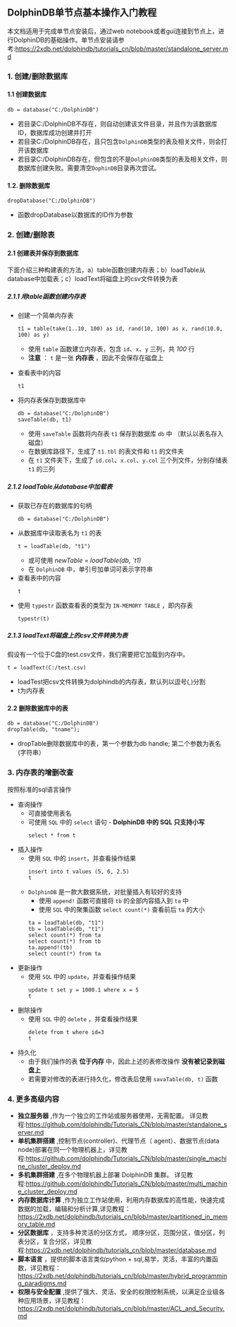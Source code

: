 ## DolphinDB单节点基本操作入门教程
本文档适用于完成单节点安装后，通过web notebook或者gui连接到节点上，进行DolphinDB的基础操作。单节点安装请参考:https://2xdb.net/dolphindb/tutorials_cn/blob/master/standalone_server.md
### 1. 创建/删除数据库
#### 1.1 创建数据库
  ```
  db = database("C:/DolphinDB")
  ```
  * 若目录C:/DolphinDB不存在，则自动创建该文件目录，并且作为该数据库ID，数据库成功创建并打开
  * 若目录C:/DolphinDB存在，且只包含`DolphinDB`类型的表及相关文件，则会打开该数据库
  * 若目录C:/DolphinDB存在，但包含的不是`DolphinDB`类型的表及相关文件，则数据库创建失败。需要清空`DophinDB`目录再次尝试。
#### 1.2. 删除数据库
  ```
  dropDatabase("C:/DolphinDB")
  ```
   * 函数dropDatabase以数据库的ID作为参数
### 2. 创建/删除表
#### 2.1 创建表并保存到数据库
  下面介绍三种构建表的方法，a）table函数创建内存表；b）loadTable从database中加载表；c）loadText将磁盘上的csv文件转换为表
##### 2.1.1 用table函数创建内存表
* 创建一个简单内存表
  ```
  t1 = table(take(1..10, 100) as id, rand(10, 100) as x, rand(10.0, 100) as y)
  ```
  * 使用 `table` 函数建立内存表，包含 `id`、`x`、`y` 三列，共 _100_ 行
  * __注意__ ： `t`  是一张 __内存表__ ，因此不会保存在磁盘上

* 查看表中的内容
  ```
  t1
  ```
* 将内存表保存到数据库中
  ```
  db = database("C:/DolphinDB")
  saveTable(db, t1)
  ```
  * 使用 `saveTable`  函数将内存表 `t1`  保存到数据库 `db` 中 （默认以表名存入磁盘）
  * 在数据库路径下，生成了 `t1.tbl` 的表文件和 `t1` 的文件夹
  * 在 `t1` 文件夹下，生成了 `id.col`、`x.col`、`y.col` 三个列文件，分别存储表 `t1` 的三列
##### 2.1.2 loadTable从database中加载表
* 获取已存在的数据库的句柄
  ```
  db = database("C:/DolphinDB")
  ```
* 从数据库中读取表名为 `t1` 的表
  ```
  t = loadTable(db, "t1")
  ```
  * 或可使用 _newTable = loadTable(db, `t1)_
  * 在 `DolphinDB` 中，单引号加单词可表示字符串
* 查看表中的内容
  ```
  t
  ```
* 使用 `typestr` 函数查看表的类型为 `IN-MEMORY TABLE` ，即内存表
  ```
  typestr(t)
  ```
##### 2.1.3 loadText将磁盘上的csv文件转换为表
  假设有一个位于C盘的test.csv文件，我们需要把它加载到内存中。
  ```
  t = loadText(C:/test.csv)
  ```
  * loadTest把csv文件转换为dolphindb的内存表，默认列以逗号(,)分割
  * t为内存表
#### 2.2 删除数据库中的表
  ```
  db = database("C:/DolphinDB")
  dropTable(db, "tname"); 
  ```
  * dropTable删除数据库中的表，第一个参数为db handle; 第二个参数为表名(字符串）
### 3. 内存表的增删改查 
  按照标准的sql语言操作
* 查询操作
  * 可直接使用表名
  * 可使用 `SQL` 中的 `select` 语句 - __DolphinDB 中的 SQL 只支持小写__
    ```
    select * from t
    ```
* 插入操作
  * 使用 `SQL` 中的 `insert`，并查看操作结果
    ```
    insert into t values (5, 6, 2.5)
    t
    ```
  * `DolphinDB` 是一款大数据系统，对批量插入有较好的支持
    * 使用 `append!` 函数可直接将 `tb` 的全部内容插入到 `ta` 中
    * 使用 `SQL` 中的聚集函数 `select count(*)` 查看前后 `ta` 的大小
    ```
    ta = loadTable(db, "t1")
    tb = loadTable(db, "t1")
    select count(*) from ta
    select count(*) from tb
    ta.append!(tb)
    select count(*) from ta
    ```
* 更新操作
  * 使用 `SQL` 中的 `update`，并查看操作结果
    ```
    update t set y = 1000.1 where x = 5
    t
    ```
* 删除操作
  * 使用 `SQL` 中的 `delete` ，并查看操作结果
    ```
    delete from t where id=3
    t
    ```
* 持久化
  * 由于我们操作的表 __位于内存__ 中，因此上述的表修改操作 __没有被记录到磁盘上__
  * 若需要对修改的表进行持久化，修改表后使用 `savaTable(db, t)` 函数

### 4. 更多高级内容
  * __独立服务器__ ,作为一个独立的工作站或服务器使用，无需配置。 详见教程:https://github.com/dolphindb/Tutorials_CN/blob/master/standalone_server.md
  * __单机集群搭建__ ,控制节点(controller)、代理节点（ agent）、数据节点(data node)部署在同一个物理机器上，详见教程:https://github.com/dolphindb/Tutorials_CN/blob/master/single_machine_cluster_deploy.md
  * __多机集群搭建__ ,在多个物理机器上部署 DolphinDB 集群。 详见教程:https://github.com/dolphindb/Tutorials_CN/blob/master/multi_machine_cluster_deploy.md
  * __内存数据库计算__ ,作为独立工作站使用，利用内存数据库的高性能，快速完成数据的加载，编辑和分析计算,详见教程：https://2xdb.net/dolphindb/tutorials_cn/blob/master/partitioned_in_memory_table.md
  * __分区数据库__ ，支持多种灵活的分区方式， 顺序分区，范围分区，值分区，列表分区，复合分区，详见教程:https://2xdb.net/dolphindb/tutorials_cn/blob/master/database.md
  * __脚本语言__ ，提供的脚本语言类似python + sql,易学，灵活，丰富的内置函数，详见教程：https://2xdb.net/dolphindb/tutorials_cn/blob/master/hybrid_programming_paradigms.md
  * __权限与安全配置__ ,提供了强大、灵活、安全的权限控制系统，以满足企业级各种应用场景，详见教程：https://2xdb.net/dolphindb/tutorials_cn/blob/master/ACL_and_Security.md
  